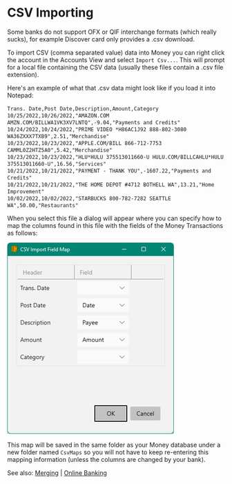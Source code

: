 # CSV Importing

Some banks do not support OFX or QIF interchange formats (which really sucks), for example
Discover card only provides a .csv download.

To import CSV (comma separated value) data into Money you can right click the account
in the Accounts View and select `Import Csv...`.  This will prompt for a local file containing
the CSV data (usually these files contain a .csv file extension).

Here's an example of what that .csv data might look like if you load it into Notepad:

```
Trans. Date,Post Date,Description,Amount,Category
10/25/2022,10/26/2022,"AMAZON.COM AMZN.COM/BILLWA1VK3XV7LNTQ",-9.04,"Payments and Credits"
10/24/2022,10/24/2022,"PRIME VIDEO *H86AC1J92 888-802-3080 WA36ZXXX7TXB9",2.51,"Merchandise"
10/23/2022,10/23/2022,"APPLE.COM/BILL 866-712-7753 CAMML0Z2HTZ5A0",5.42,"Merchandise"
10/23/2022,10/23/2022,"HLU*HULU 375513011660-U HULU.COM/BILLCAHLU*HULU 375513011660-U",16.56,"Services"
10/21/2022,10/21/2022,"PAYMENT - THANK YOU",-1607.22,"Payments and Credits"
10/21/2022,10/21/2022,"THE HOME DEPOT #4712 BOTHELL WA",13.21,"Home Improvement"
10/02/2022,10/02/2022,"STARBUCKS 800-782-7282 SEATTLE WA",50.00,"Restaurants"
```

When you select this file a dialog will appear where you can specify how to map the columns
found in this file with the fields of the Money Transactions as follows:

![CsvImportMap](../Images/CsvImportMap.png)

This map will be saved in the same folder as your Money database under a new folder named `CsvMaps`
so you will not have to keep re-entering this mapping information (unless the columns are changed by your bank).


See also: [Merging](../Basics/Merging.md) | [Online Banking](OnlineBanking.md)